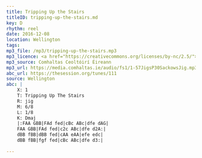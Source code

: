 ```yaml
---
title: Tripping Up the Stairs
titleID: tripping-up-the-stairs.md
key: D
rhythm: reel
date: 2016-12-08
location: Wellington
tags: 
mp3_file: /mp3/tripping-up-the-stairs.mp3
mp3_licence: <a href="https://creativecommons.org/licenses/by-nc/2.5/">CC-BY-NC-2.5</a>
mp3_source: Comhaltas Ceoltóirí Éireann
mp3_url: https://media.comhaltas.ie/audio/fs1/1-57JigsP30SackowsJig.mp3
abc_url: https://thesession.org/tunes/111
source: Wellington
abc: |
    X: 1
    T: Tripping Up The Stairs
    R: jig
    M: 6/8
    L: 1/8
    K: Dmaj
    |:FAA GBB|FAd fed|cBc ABc|dfe dAG|
    FAA GBB|FAd fed|c2c ABc|dfe d2A:|
    dBB fBB|dBB fed|cAA eAA|efe edc|
    dBB fBB|fgf fed|cBc ABc|dfe d3:|
    
---
```

